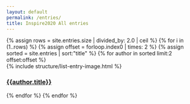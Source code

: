 ```yaml
---
layout: default
permalink: /entries/
title: Inspire2020 All entries
---
```

<div class="container mb-3">
  <div class="row">
  {% assign rows = site.entries.size | divided_by: 2.0 | ceil %}
  {% for i in (1..rows) %}
  {% assign offset = forloop.index0 | times: 2 %}
  {% assign sorted = site.entries | sort:"title" %}
      {% for author in sorted limit:2 offset:offset %}
      <div class="col-md-4 mb-3">
        <div class="card h-100" >
          {% include structure/list-entry-image.html %}
          <div class="card-body">
            <h3 class="lead mt-2">
              <a href="{{ author.url }}" class="stretched-link">{{author.title}}</a>
            </h3>
          </div>
        </div>
      </div>
      {% endfor %}
    {% endfor %}
    </div>
</div>
